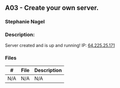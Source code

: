 ## A03 - Create your own server.
### Stephanie Nagel
### Description:

Server created and is up and running! IP: [64.225.25.171](http://64.225.25.171/)

### Files

|   #   | File            | Description                                        |
| :---: | --------------- | -------------------------------------------------- |
|  N/A    |    N/A       |      N/A        |
